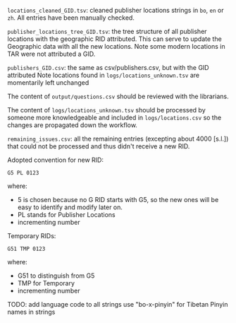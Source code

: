 `locations_cleaned_GID.tsv`: cleaned publisher locations strings in `bo`, `en` or `zh`.
All entries have been manually checked.

`publisher_locations_tree_GID.tsv`: the tree structure of all publisher locations with the geographic RID attributed.
This can serve to update the Geographic data with all the new locations.
Note some modern locations in TAR were not attributed a GID.

`publishers_GID.csv`: the same as csv/publishers.csv, but with the GID attributed
Note locations found in `logs/locations_unknown.tsv` are momentarily left unchanged

The content of `output/questions.csv` should be reviewed with the librarians.

The content of `logs/locations_unknown.tsv` should be processed by someone more knowledgeable and included in `logs/locations.csv` so the changes are propagated down the workflow.

`remaining_issues.csv`: all the remaining entries (excepting about 4000 [s.l.]) that could not be processed and thus didn't receive a new RID. 

Adopted convention for new RID:

`G5 PL 0123`

where:
 - 5 is chosen because no G RID starts with G5, so the new ones will be easy to identify and modify later on.
 - PL stands for Publisher Locations
 - incrementing number

Temporary RIDs:

`G51 TMP 0123`

where:
 - G51 to distinguish from G5
 - TMP for Temporary
 - incrementing number 

TODO: add language code to all strings
use "bo-x-pinyin" for Tibetan Pinyin names in strings